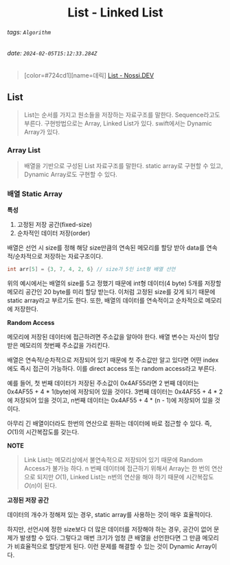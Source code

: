 <h1><center> List - Linked List </center></h1>

###### tags: `Algorithm`
###### date: `2024-02-05T15:12:33.284Z`

> [color=#724cd1][name=데릭]
> [List - Nossi.DEV](https://www.nossi.dev/749e7a89-e312-4a52-9e9b-55ea87fff4e9)

## List 

> List는 순서를 가지고 원소들을 저장하는 자료구조를 말한다. Sequence라고도 부른다. 구현방법으로는 Array, Linked List가 있다. swift에서는 Dynamic Array가 있다.

### Array List 

> 배열을 기반으로 구성된 List 자료구조를 말한다. static array로 구현할 수 있고, Dynamic Array로도 구현할 수 있다. 

### 배열 Static Array

**특성**

1. 고정된 저장 공간(fixed-size)
2. 순차적인 데이터 저장(order)

배열은 선언 시 size를 정해 해당 size만큼의 연속된 메모리를 할당 받아 data를 연속적/순차적으로 저장하는 자료구조이다. 

```c
int arr[5] = {3, 7, 4, 2, 6} // size가 5인 int형 배열 선언
```

위의 예시에서는 배열의 size를 5고 정했기 때문에 int형 데이터(4 byte) 5개를 저장할 메모리 공간인 20 byte를 미리 할당 받는다. 이처럼 고정된 size를 갖게 되기 때문에 static array라고 부르기도 한다. 또한, 배열의 데이터를 연속적이고 순차적으로 메모리에 저장한다. 

**Random Access**

메모리에 저장된 데이터에 접근하려면 주소값을 알아야 한다. 배열 변수는 자신이 할당받은 메모리의 첫번째 주소값을 가리킨다. 

배열은 연속적/순차적으로 저장되어 있기 때문에 첫 주소값만 알고 있다면 어떤 index에도 즉시 접근이 가능하다. 이를 direct access 또는 random access라고 부른다. 

예를 들어, 첫 번째 데이터가 저장된 주소값이 0x4AF55라면 2 번째 데이터는 0x4AF55 + 4 * 1(byte)에 저장되어 있을 것이다. 3번째 데이터는 0x4AF55 + 4 * 2에 저장되어 있을 것이고, n번째 데이터는 0x4AF55 + 4 * (n - 1)에 저장되어 있을 것이다. 

아무리 긴 배열이더라도 한번의 연산으로 원하는 데이터에 바로 접근할 수 있다. 즉, $O(1)$의 시간복잡도를 갖는다.

**NOTE**

> Link List는 메모리상에서 불연속적으로 저장되어 있기 때문에 Random Access가 불가능 하다. n 번째 데이터에 접근하기 위해서 Array는 한 번의 연산으로 되지만 $O(1)$, Linked List는 n번의 연산을 해야 하기 때문에 시간복잡도 $O(n)$이 된다.

**고정된 저장 공간**

데이터의 개수가 정해져 있는 경우, static array를 사용하는 것이 매우 효율적이다. 

하지만, 선언시에 정한 size보다 더 많은 데이터를 저장해야 하는 경우, 공간이 없어 문제가 발생할 수 있다. 그렇다고 매번 크기가 엄청 큰 배열을 선언한다면 그 만큼 메모리가 비효율적으로 할당받게 된다. 이런 문제를 해결할 수 있는 것이 Dynamic Array이다.
